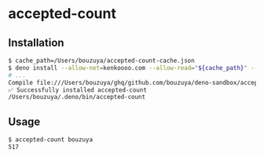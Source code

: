 # accepted-count

## Installation

```bash
$ cache_path=/Users/bouzuya/accepted-count-cache.json
$ deno install --allow-net=kenkoooo.com --allow-read="${cache_path}" --allow-write="${cache_path}" main.ts --cache-path "${cache_path}"
# ...
Compile file:///Users/bouzuya/ghq/github.com/bouzuya/deno-sandbox/accepted-count/main.ts
✅ Successfully installed accepted-count
/Users/bouzuya/.deno/bin/accepted-count
```

## Usage

```bash
$ accepted-count bouzuya
517
```
